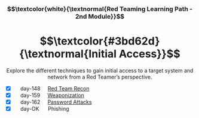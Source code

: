 <h3 align="center"> $$\textcolor{white}{\textnormal{Red Teaming Learning Path - 2nd Module}}$$ </h3>

<h1 align="center"> $$\textcolor{#3bd62d}{\textnormal{Initial Access}}$$ </h1>

<p align="center">Explore the different techniques to gain initial access to a target system and network from a Red Teamer’s perspective.</p>

- [x] &nbsp;&nbsp;&nbsp; day-148 &nbsp;&nbsp;&nbsp; [Red Team Recon](https://github.com/RosanaFSS/TryHackMe/blob/Red-Teaming-learning-path/2.1.%20Read%20Team%20Recon.md)
- [x] &nbsp;&nbsp;&nbsp; day-159 &nbsp;&nbsp;&nbsp; [Weaponization](https://github.com/RosanaFSS/TryHackMe/blob/Red-Teaming-learning-path/2.2.%20Weaponization.md)
- [x] &nbsp;&nbsp;&nbsp; day-162 &nbsp;&nbsp;&nbsp; [Password Attacks](https://github.com/RosanaFSS/TryHackMe/blob/Red-Teaming-learning-path/2.3.%20Password%20Attacks.md)
- [x] &nbsp;&nbsp;&nbsp; day-OK &nbsp;&nbsp;&nbsp;&nbsp; Phishing
